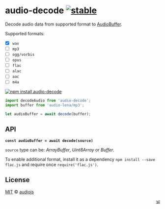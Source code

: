 # audio-decode [![stable](https://img.shields.io/badge/stability-unstable-green.svg)](http://github.com/badges/stability-badges)

Decode audio data from supported format to [AudioBuffer](https://github.com/audiojs/audio-buffer).

Supported formats:

* [x] `wav`
* [ ] `mp3`
* [ ] `ogg/vorbis`
* [ ] `opus`
* [ ] `flac`
* [ ] `alac`
* [ ] `aac`
* [ ] `m4a`

[![npm install audio-decode](https://nodei.co/npm/audio-decode.png?mini=true)](https://npmjs.org/package/audio-decode/)

```js
import decodeAudio from 'audio-decode';
import buffer from 'audio-lena/mp3';

let audioBuffer = await decode(buffer);
```

## API

**`const audioBuffer = await decode(source)`**

`source` type can be: _ArrayBuffer_, _Uint8Array_ or _Buffer_.

To enable additional format, install it as a dependency `npm install --save flac.js` and require once `require('flac.js')`.

## License

[MIT](LICENSE) &copy; <a href="https://github.com/audiojs">audiojs</a> <p align=right><a href="https://github.com/krishnized/license/">🕉</a></p>

